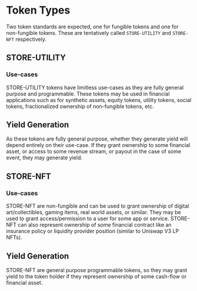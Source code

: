 # Token Types

Two token standards are expected, one for fungible tokens and one for non-fungible tokens. These are tentatively called `STORE-UTILITY` and `STORE-NFT` respectively.

## STORE-UTILITY

### Use-cases

STORE-UTILITY tokens have limitless use-cases as they are fully general purpose and programmable. These tokens may be used in financial applications such as for synthetic assets, equity tokens, utility tokens, social tokens, fractionalized ownership of non-fungible tokens, etc.

## Yield Generation

As these tokens are fully general purpose, whether they generate yield will depend entirely on their use-case. If they grant ownership to some financial asset, or access to some revenue stream, or payout in the case of some event, they may generate yield.

## STORE-NFT

### Use-cases

STORE-NFT are non-fungible and can be used to grant ownership of digital art/collectibles, gaming items, real world assets, or similar. They may be used to grant access/permission to a user for some app or service. STORE-NFT can also represent ownership of some financial contract like an insurance policy or liquidity provider position (similar to Uniswap V3 LP NFTs).

## Yield Generation

STORE-NFT are general purpose programmable tokens, so they may grant yield to the token holder if they represent ownership of some cash-flow or financial asset.
